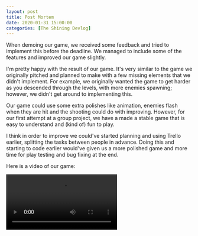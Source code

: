 ```yaml
---
layout: post
title: Post Mortem
date: 2020-01-31 15:00:00
categories: [The Shining Devlog]
---
```


When demoing our game, we received some feedback and tried to implement this before the deadline. We managed to include some of the features and improved our game slightly. 

I'm pretty happy with the result of our game. It's very similar to the game we originally pitched and planned to make with a few missing elements that we didn't implement. For example, we originally wanted the game to get harder as you descended through the levels, with more enemies spawning; however, we didn't get around to implementing this. 

Our game could use some extra polishes like animation, enemies flash when they are hit and the shooting could do with improving. However, for our first attempt at a group project, we have a made a stable game that is easy to understand and (kind of) fun to play.

I think in order to improve we could've started planning and using Trello earlier, splitting the tasks between people in advance. Doing this and starting to code earlier would've given us a more polished game and more time for play testing and bug fixing at the end.

Here is a video of our game:

<video controls>
  <source src="{{ site.baseurl }}/assets/Blog/ShiningDevlog/video.mp4" type="video/mp4">
</video>

 